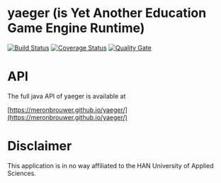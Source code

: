 # yaeger (is Yet Another Education Game Engine Runtime)

[![Build Status](https://travis-ci.org/meronbrouwer/yaeger.svg?branch=master)](https://travis-ci.org/meronbrouwer/yaeger) [![Coverage Status](https://coveralls.io/repos/github/meronbrouwer/yaeger/badge.svg?branch=master)](https://coveralls.io/github/meronbrouwer/yaeger?branch=master) [![Quality Gate](https://sonarcloud.io/api/project_badges/measure?project=nl.han.ica%3Ayaeger&metric=alert_status)](https://sonarcloud.io/dashboard?id=nl.han.ica%3Ayaeger)


# API

The full java API of yaeger is available at

[https://meronbrouwer.github.io/yaeger/](https://meronbrouwer.github.io/yaeger/)

# Disclaimer

This application is in no way affiliated to the HAN University of Applied Sciences. 
